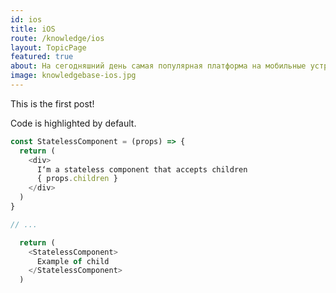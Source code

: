 ```yaml
---
id: ios
title: iOS
route: /knowledge/ios
layout: TopicPage
featured: true
about: На сегодняшний день самая популярная платформа на мобильные устройства. Компания Apple самая дорогая компания в истории не просто так. Узнайте, как на самом деле просто и приятно создавать мобильные приложения на iOS. 
image: knowledgebase-ios.jpg
---
```


This is the first post!

Code is highlighted by default.

```js
const StatelessComponent = (props) => {
  return (
    <div>
      I‘m a stateless component that accepts children
      { props.children }
    </div>
  )
}

// ...

  return (
    <StatelessComponent>
      Example of child
    </StatelessComponent>
  )
```
